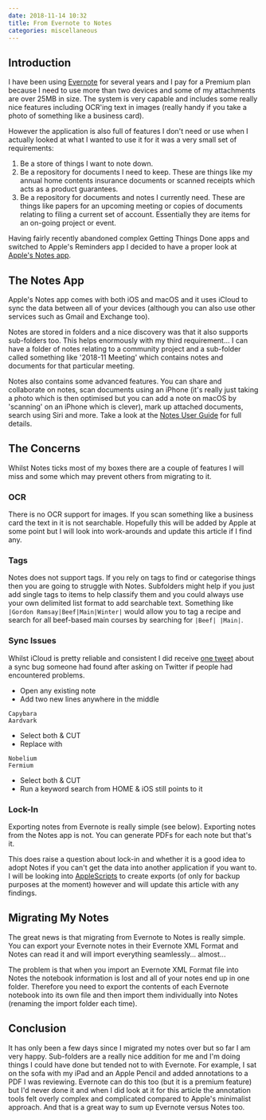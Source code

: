 ```yaml
---
date: 2018-11-14 10:32
title: From Evernote to Notes
categories: miscellaneous
---
```


## Introduction
I have been using [Evernote](https://www.evernote.com) for several years and I pay for a Premium plan because I need to use more than two devices and some of my attachments are over 25MB in size. The system is very capable and includes some really nice features including OCR'ing text in images (really handy if you take a photo of something like a business card).

However the application is also full of features I don't need or use when I actually looked at what I wanted to use it for it was a very small set of requirements:

1. Be a store of things I want to note down.
2. Be a repository for documents I need to keep. These are things like my annual home contents insurance documents or scanned receipts which acts as a product guarantees.
3. Be a repository for documents and notes I currently need. These are things like papers for an upcoming meeting or copies of documents relating to filing a current set of account. Essentially they are items for an on-going project or event.

Having fairly recently abandoned complex Getting Things Done apps and switched to Apple's Reminders app I decided to have a proper look at [Apple's Notes app](https://support.apple.com/en-gb/guide/notes/welcome/mac).

## The Notes App
Apple's Notes app comes with both iOS and macOS and it uses iCloud to sync the data between all of your devices (although you can also use other services such as Gmail and Exchange too).

Notes are stored in folders and a nice discovery was that it also supports sub-folders too. This helps enormously with my third requirement... I can have a folder of notes relating to a community project and a sub-folder called something like '2018-11 Meeting' which contains notes and documents for that particular meeting.

Notes also contains some advanced features. You can share and collaborate on notes, scan documents using an iPhone (it's really just taking a photo which is then optimised but you can add a note on macOS by 'scanning' on an iPhone which is clever), mark up attached documents, search using Siri and more. Take a look at the [Notes User Guide](https://support.apple.com/en-gb/guide/notes/welcome/mac) for full details.

## The Concerns
Whilst Notes ticks most of my boxes there are a couple of features I will miss and some which may prevent others from migrating to it.

### OCR

There is no OCR support for images. If you scan something like a business card the text in it is not searchable. Hopefully this will be added by Apple at some point but I will look into work-arounds and update this article if I find any.

### Tags

Notes does not support tags. If you rely on tags to find or categorise things then you are going to struggle with Notes. Subfolders might help if you just add single tags to items to help classify them and you could always use your own delimited list format to add searchable text. Something like `|Gordon Ramsay|Beef|Main|Winter|` would allow you to tag a recipe and search for all beef-based main courses by searching for `|Beef| |Main|`.

### Sync Issues

Whilst iCloud is pretty reliable and consistent I did receive [one tweet](https://twitter.com/varunorcv/status/1061491617603842049) about a sync bug someone had found after asking on Twitter if people had encountered problems.

* Open any existing note
* Add two new lines anywhere in the middle

```
Capybara
Aardvark
```

* Select both & CUT
* Replace with

```
Nobelium
Fermium
```

* Select both & CUT
* Run a keyword search from HOME & iOS still points to it

### Lock-In

Exporting notes from Evernote is really simple (see below). Exporting notes from the Notes app is not. You can generate PDFs for each note but that's it.

This does raise a question about lock-in and whether it is a good idea to adopt Notes if you can't get the data into another application if you want to. I will be looking into [AppleScripts](https://en.wikipedia.org/wiki/AppleScript) to create exports (of only for backup purposes at the moment) however and will update this article with any findings.

## Migrating My Notes
The great news is that migrating from Evernote to Notes is really simple. You can export your Evernote notes in their Evernote XML Format and Notes can read it and will import everything seamlessly... almost...

The problem is that when you import an Evernote XML Format file into Notes the notebook information is lost and all of your notes end up in one folder. Therefore you need to export the contents of each Evernote notebook into its own file and then import them individually into Notes (renaming the import folder each time).

## Conclusion
It has only been a few days since I migrated my notes over but so far I am very happy. Sub-folders are a really nice addition for me and I'm doing things I could have done but tended not to with Evernote. For example, I sat on the sofa with my iPad and an Apple Pencil and added annotations to a PDF I was reviewing. Evernote can do this too (but it is a premium feature) but I'd never done it and when I did look at it for this article the annotation tools felt overly complex and complicated compared to Apple's minimalist approach. And that is a great way to sum up Evernote versus Notes too.
